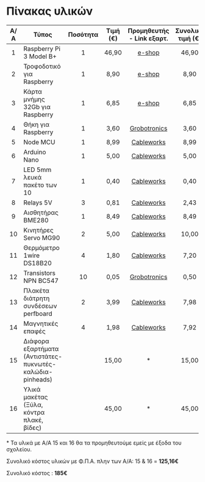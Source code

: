 Πίνακας υλικών
======================

|Α/Α|   Τύπος	                                  | Ποσότητα | Τιμή (€) |Προμηθευτής - Link εξαρτ.| Συνολική τιμή (€)| 
|:--:|------------------------------------------|:-------:|:-------:|:---------------:|:------:|
| 1	| Raspberry Pi 3 Model B+  |1|46,90|[e-shop](https://www.e-shop.gr/modmypi-mmp-1153-raspberry-pi-3-model-b--p-PER.818063)|46,90|
| 2	| Τροφοδοτικό για Raspberry|1|8,90|[e-shop](https://www.e-shop.gr/raspberry-pi-3-official-power-supply-uk-and-eu-51v-25a-black-p-PER.817963)|8,90|
| 3	| Κάρτα μνήμης 32Gb για Raspberry|1|6,85|[e-shop](https://www.e-shop.gr/samsung-mb-mc32ga-eu-evo-plus-32gb-micro-sdhc-u1-class-10-adapter-p-PER.577044)|6,85|
| 4	| Θήκη για Raspberry|1|3,60|[Grobotronics](https://grobotronics.com/raspberry-pi-2-3-square-case-transparent.html)|3,60|
| 5	| Node MCU|1|8,99|[Cableworks](https://www.cableworks.gr/ilektronika/arduino-and-microcontrollers/microcontrollers/esp8266/esp8266-nodemcu-with-cp2102-wifi-internet-development-board/)|8,99|
| 6	| Arduino Nano|1|5,00|[Cableworks](https://www.cableworks.gr/ilektronika/arduino-and-microcontrollers/microcontrollers/compatible-boards/arduino-nano-v3.0-w-atmega328p-with-mini-usb-cable-unsoldered/)|5,00|
| 7	| LED 5mm λευκά πακέτο των 10|1|0,40|[Cableworks](https://www.cableworks.gr/ilektronika/arduino-and-microcontrollers/components-and-ic/leds/5mm/10pcs-super-bright-5mm-white-leds/)|0,40|
| 8	| Relays 5V|3|0,81|[Cableworks](https://www.cableworks.gr/ilektronika/arduino-and-microcontrollers/components-and-ic/songle-relay-5v-5-pin-for-arduino-srd-05vdc-sl-c/)|2,43|
| 9	| Αισθητήρας BME280|1|8,49|[Cableworks](https://www.cableworks.gr/ilektronika/arduino-and-microcontrollers/sensors/temperature/bme280-high-precision-barometric-pressure-and-humidity-sensor-for-arduino-gy-bme280-3.3/)|8,49|
|10	| Κινητήρες Servo MG90|2|5,00|[Cableworks](https://www.cableworks.gr/ilektronika/arduino-and-microcontrollers/motors/servo/mg90s-micro-metal-gear-9g-servo-for-arduino-rc-180-degrees/)|10,00|
|11	| Θερμόμετρο 1wire DS18B20|4|1,80|[Cableworks](https://www.cableworks.gr/ilektronika/arduino-and-microcontrollers/sensors/temperature/ds18b20-18b20-to-92-thermometer-temperature-sensor-for-arduino-dallas/)|7,20|
|12	| Transistors NPN BC547|10|0,05|[Grobotronics](https://grobotronics.com/transistor-npn-50v-0.1a-bc547.html)|0,50|
|13	| Πλακέτα διάτρητη συνδέσεων perfboard|2|3,99|[Cableworks](https://www.cableworks.gr/ilektronika/arduino-and-microcontrollers/prototyping/pcb/prototype-12x18cm-pcb-double-side-bread-board-fr4/)|7,98|
|14 | Μαγνητικές επαφές |4|1,98|[Cableworks](https://www.cableworks.gr/systimata-asfaleias/synagermoi/magnitikes-epafes/aleph-1561g-gray/)|7,92|
|15 | Διάφορα εξαρτήματα (Αντιστάτες-πυκνωτές-καλώδια-pinheads)| |15,00|\*|15,00|
|16 | Υλικά μακέτας (Ξύλα, κόντρα πλακέ, βίδες)||45,00|\*|45,00|

\* Τα υλικά με Α/Α 15 και 16 θα τα προμηθευτούμε εμείς με έξοδα του σχολείου.

Συνολικό κόστος υλικών με Φ.Π.Α. πλην των Α/Α: 15 & 16 = **125,16€**

Συνολικό κόστος : **185€**
